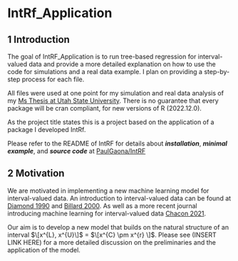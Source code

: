 # IntRf_Application

## 1 Introduction

The goal of IntRF_Application is to run tree-based regression for interval-valued data and provide a more detailed explanation on how to use the code for simulations and a real data example. I plan on providing a step-by-step process for each file.

All files were used at one point for my simulation and real data analysis of my [Ms Thesis at Utah State University](https://digitalcommons.usu.edu/etd/8853/). There is no guarantee that every package will be cran compliant, for new versions of R (2022.12.0).

As the project title states this is a project based on the application of a package I developed IntRf.

Please refer to the README of IntRF for details about ***installation***, ***minimal example***, and ***source code*** at
[PaulGaona/IntRF](https://github.com/PaulGaona/IntRF)

## 2 Motivation

We are motivated in implementing a new machine learning model for interval-valued data. An introduction to interval-valued data can be found at [Diamond 1990](https://www.sciencedirect.com/science/article/pii/0022247X9090353H) and [Billard 2000](https://link.springer.com/chapter/10.1007/978-3-642-59789-3_58). As well as a more recent journal introducing machine learning for interval-valued data [Chacon 2021](https://www.ncbi.nlm.nih.gov/pmc/articles/PMC8067438/).

Our aim is to develop a new model that builds on the natural structure of an interval $\[x^{L}, x^{U}\]$ = $\[x^{C} \pm x^{r} \]$. Please see (INSERT LINK HERE) for a more detailed discussion on the preliminaries and the application of the model.
